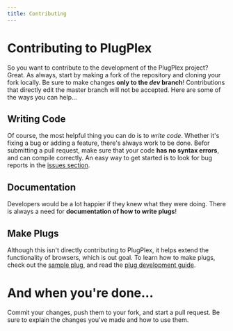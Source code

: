 ```yaml
---
title: Contributing
---
```


# Contributing to PlugPlex

So you want to contribute to the development of the PlugPlex project? Great.
As always, start by making a fork of the repository and cloning your fork locally.
Be sure to make changes **only to the _dev_ branch**! Contributions that directly edit
the master branch will not be accepted.
Here are some of the ways you can help...

## Writing Code

Of course, the most helpful thing you can do is to *write code*. Whether it's fixing
a bug or adding a feature, there's always work to be done. Befor submitting a pull request,
make sure that your code **has no syntax errors**, and can compile correctly. An easy way to get started
is to look for bug reports in the [issues section](https://github.com/HyperDraw/PlugPlex/issues).

## Documentation

Developers would be a lot happier if they knew what they were doing. There is always a need for
**documentation of how to write plugs**!

## Make Plugs

Although this isn't directly contributing to PlugPlex, it helps extend the functionality of browsers, which is out goal.
To learn how to make plugs, check out the [sample plug](https://github.com/Hyperdraw/PlugPlex/blob/master/SamplePlug), and
read the [plug development guide](https://hyperdraw.github.io/PlugPlex/GUIDE).

# And when you're done...

Commit your changes, push them to your fork, and start a pull request.
Be sure to explain the changes you've made and how to use them.